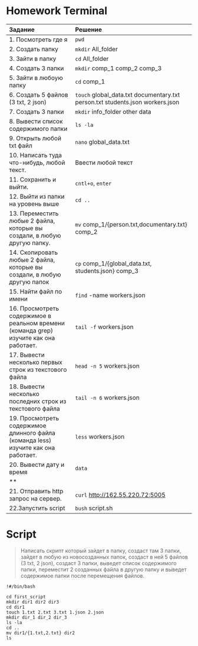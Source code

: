# Homework Terminal
|Задание|Решение|
|:---|:---|
|1. Посмотреть где я|`pwd`|
|2. Создать папку | `mkdir` All_folder|
| 3. Зайти в папку|`cd` All_folder|
|4. Создать 3 папки |`mkdir` comp_1 comp_2 comp_3|
|5. Зайти в любоую папку |`cd` comp_1|
|6. Создать 5 файлов (3 txt, 2 json) |`touch` global_data.txt documentary.txt person.txt students.json workers.json|
|7. Создать 3 папки |`mkdir` info_folder other data|
|8. Вывести список содержимого папки |`ls -la`|
|9. Открыть любой txt файл |`nano` global_data.txt|
|10. Написать туда что-нибудь, любой текст. |Ввести любой текст|
|11. Сохранить и выйти. |`cntl+o`, `enter`|
|12. Выйти из папки на уровень выше |`cd ..`|
|13. Переместить любые 2 файла, которые вы создали, в любую другую папку. |`mv`  comp_1/{person.txt,documentary.txt} comp_2|
| 14. Скопировать любые 2 файла, которые вы создали, в любую другую папок|`cp` comp_1/{global_data.txt, students.json} comp_3|
|15. Найти файл по имени |`find` -name workers.json|
|16. Просмотреть содержимое в реальном времени (команда grep) изучите как она работает. |`tail -f` workers.json|
|17. Вывести несколько первых строк из текстового файла|`head -n 5` workers.json|
|18. Вывести несколько последних строк из текстового файла |`tail -n 6` workers.json|
| 19. Просмотреть содержимое длинного файла (команда less) изучите как она работает.|`less` workers.json|
|20. Вывести дату и время |`data`|
|**||
|21. Отправить http запрос на сервер. |`curl` http://162.55.220.72:5005|
|22.Запустить script|`bush` script.sh|

# Script

> Написать скрипт который зайдет в папку, создаст там 3 папки, зайдет в любую из новосозданных папок, создаст в ней 5 файлов (3 txt, 2 json), создаст 3 папки, выведет список содержимого папки, переместит 2 созданных файла в другую папку и выведет содержимое папки после перемещения файлов.
```
!#/bin/bash

cd first_script
mkdir dir1 dir2 dir3
cd dir1
touch 1.txt 2.txt 3.txt 1.json 2.json
mkdir dir_1 dir_2 dir_3
ls -la
cd ..
mv dir1/{1.txt,2.txt} dir2
ls
```
